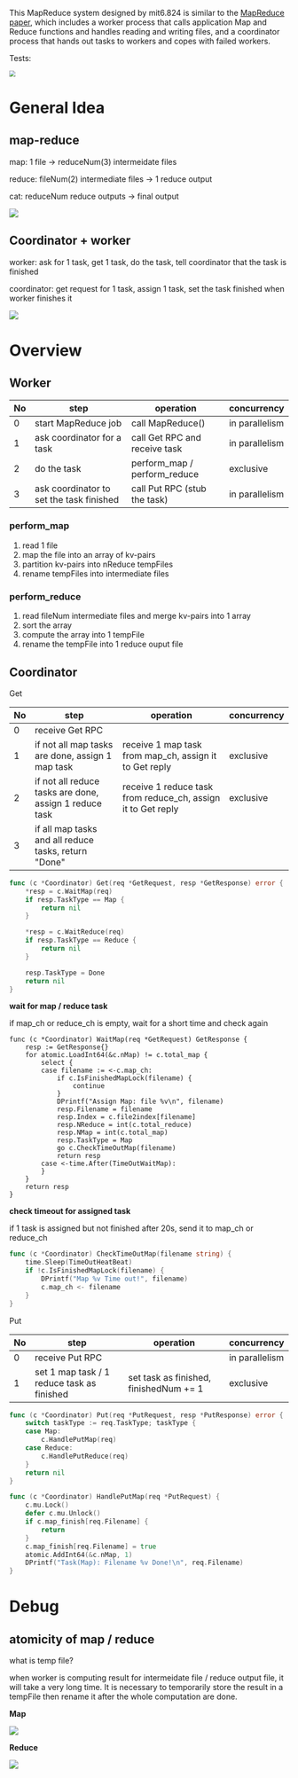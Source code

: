 This MapReduce system designed by mit6.824 is similar to the [MapReduce paper](http://research.google.com/archive/mapreduce-osdi04.pdf), which includes a worker process that calls application Map and Reduce functions and handles reading and writing files, and a coordinator process that hands out tasks to workers and copes with failed workers.



Tests:

<img src="C:\Users\jiaxi\DistbutedMR\lab1Figures\test.png" style="zoom: 67%;" />



# General Idea

## map-reduce

map: 1 file -> reduceNum(3) intermeidate files

reduce: fileNum(2) intermediate files -> 1 reduce output

cat: reduceNum reduce outputs -> final output

![](C:\Users\jiaxi\6.824\notes\lab1Figures\generalMapReduce.png)



## Coordinator + worker

worker: ask for 1 task, get 1 task, do the task, tell coordinator that the task is finished

coordinator: get request for 1 task, assign 1 task, set the task finished when worker finishes it

![](C:\Users\jiaxi\6.824\notes\lab1Figures\generalMasterWorker.png)



# Overview

## Worker

| No   | step                                     | operation                     | concurrency    |
| ---- | ---------------------------------------- | ----------------------------- | -------------- |
| 0    | start MapReduce job                      | call MapReduce()              | in parallelism |
| 1    | ask coordinator for a task               | call Get RPC and receive task | in parallelism |
| 2    | do the task                              | perform_map / perform_reduce  | exclusive      |
| 3    | ask coordinator to set the task finished | call Put RPC (stub the task)  | in parallelism |



### perform_map

1. read 1 file 
2. map the file into an array of kv-pairs
3. partition kv-pairs into nReduce tempFiles
4. rename tempFiles into intermediate files



### perform_reduce

1. read fileNum intermediate files and merge kv-pairs into 1 array
2. sort the array
3. compute the array into 1 tempFile
4. rename the tempFile into 1 reduce ouput file



## Coordinator

Get

| No   | step                                                   | operation                                                    | concurrency |
| ---- | ------------------------------------------------------ | ------------------------------------------------------------ | ----------- |
| 0    | receive Get RPC                                        |                                                              |             |
| 1    | if not all map tasks are done,  assign 1 map task      | receive 1 map task from map_ch, assign it to Get reply       | exclusive   |
| 2    | if not all reduce tasks are done, assign 1 reduce task | receive 1 reduce task from reduce_ch, assign it to Get reply | exclusive   |
| 3    | if all map tasks and all reduce tasks, return "Done"   |                                                              |             |

```go
func (c *Coordinator) Get(req *GetRequest, resp *GetResponse) error {
	*resp = c.WaitMap(req)
	if resp.TaskType == Map {
		return nil
	}

	*resp = c.WaitReduce(req)
	if resp.TaskType == Reduce {
		return nil
	}

	resp.TaskType = Done
	return nil
}
```

**wait for map / reduce task**

if map_ch or reduce_ch is empty, wait for a short time and check again

```
func (c *Coordinator) WaitMap(req *GetRequest) GetResponse {
	resp := GetResponse{}
	for atomic.LoadInt64(&c.nMap) != c.total_map {
		select {
		case filename := <-c.map_ch:
			if c.IsFinishedMapLock(filename) {
				continue
			}
			DPrintf("Assign Map: file %v\n", filename)
			resp.Filename = filename
			resp.Index = c.file2index[filename]
			resp.NReduce = int(c.total_reduce)
			resp.NMap = int(c.total_map)
			resp.TaskType = Map
			go c.CheckTimeOutMap(filename)
			return resp
		case <-time.After(TimeOutWaitMap):
		}
	}
	return resp
}
```

**check timeout for assigned task**

if 1 task is assigned but not finished after 20s, send it to map_ch or reduce_ch

```go
func (c *Coordinator) CheckTimeOutMap(filename string) {
	time.Sleep(TimeOutHeatBeat)
	if !c.IsFinishedMapLock(filename) {
		DPrintf("Map %v Time out!", filename)
		c.map_ch <- filename
	}
}
```



Put

| No   | step                                       | operation                              | concurrency    |
| ---- | ------------------------------------------ | -------------------------------------- | -------------- |
| 0    | receive Put RPC                            |                                        | in parallelism |
| 1    | set 1 map task / 1 reduce task as finished | set task as finished, finishedNum += 1 | exclusive      |

```go
func (c *Coordinator) Put(req *PutRequest, resp *PutResponse) error {
	switch taskType := req.TaskType; taskType {
	case Map:
		c.HandlePutMap(req)
	case Reduce:
		c.HandlePutReduce(req)
	}
	return nil
}

func (c *Coordinator) HandlePutMap(req *PutRequest) {
	c.mu.Lock()
	defer c.mu.Unlock()
	if c.map_finish[req.Filename] {
		return
	}
	c.map_finish[req.Filename] = true
	atomic.AddInt64(&c.nMap, 1)
	DPrintf("Task(Map): Filename %v Done!\n", req.Filename)
}

```



# Debug

## atomicity of map / reduce

what is temp file?

when worker is computing result for intermeidate file / reduce output file, it will take a very long time. It is necessary to temporarily store the result in a tempFile then rename it after the whole computation are done.

**Map**

![](C:\Users\jiaxi\6.824\notes\lab1Figures\tempMap.png)

**Reduce**

![](C:\Users\jiaxi\6.824\notes\lab1Figures\tempReduce.png)

